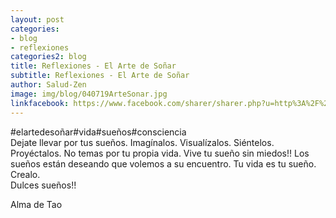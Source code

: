 ```yaml
---
layout: post
categories:
- blog
- reflexiones
categories2: blog
title: Reflexiones - El Arte de Soñar
subtitle: Reflexiones - El Arte de Soñar
author: Salud-Zen
image: img/blog/040719ArteSonar.jpg
linkfacebook: https://www.facebook.com/sharer/sharer.php?u=http%3A%2F%2Fwww.salud-zen.com%2Fblog%2Freflexiones%2F2019%2F07%2F04%2Freflexiones-arte-sonar.html&amp;src=sdkpreparse
---
```

#elartedesoñar#vida#sueños#consciencia  
Dejate llevar por tus sueños. Imagínalos. Visualízalos. Siéntelos. Proyéctalos. No temas por tu propia vida. Vive tu sueño sin miedos!! Los sueños están deseando que volemos a su encuentro. Tu vida es tu sueño. Crealo.  
Dulces sueños!!    

Alma de Tao
